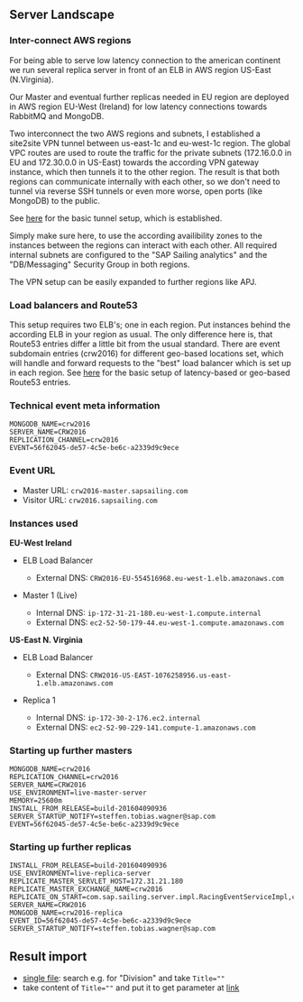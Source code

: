 ## Server Landscape

### Inter-connect AWS regions

For being able to serve low latency connection to the american continent we run several replica server in front of an ELB in AWS region US-East (N.Virginia).

Our Master and eventual further replicas needed in EU region are deployed in AWS region EU-West (Ireland) for low latency connections towards RabbitMQ and MongoDB.

Two interconnect the two AWS regions and subnets, I established a site2site VPN tunnel between us-east-1c and eu-west-1c region. The global VPC routes are used to route the traffic for the private subnets (172.16.0.0 in EU and 172.30.0.0 in US-East) towards the according VPN gateway instance, which then tunnels it to the other region. The result is that both regions can communicate internally with each other, so we don't need to tunnel via reverse SSH tunnels or even more worse, open ports (like MongoDB) to the public.

See [here](http://aws.amazon.com/articles/0639686206802544) for the basic tunnel setup, which is established.

Simply make sure here, to use the according availibility zones to the instances between the regions can interact with each other. All required internal subnets are configured to the "SAP Sailing analytics" and the "DB/Messaging" Security Group in both regions. 

The VPN setup can be easily expanded to further regions like APJ.

### Load balancers and Route53

This setup requires two ELB's; one in each region. Put instances behind the according ELB in your region as usual.
The only difference here is, that Route53 entries differ a little bit from the usual standard. There are event subdomain entries (crw2016) for different geo-based locations set, which will handle and forward requests to the "best" load balancer which is set up in each region. See [here](https://wiki.sapsailing.com/wiki/amazon-ec2#amazon-ec2-for-sap-sailing-analytics_howto_using-latency-based-dns-across-regions) for the basic setup of latency-based or geo-based Route53 entries.

### Technical event meta information
```
MONGODB_NAME=crw2016
SERVER_NAME=CRW2016
REPLICATION_CHANNEL=crw2016
EVENT=56f62045-de57-4c5e-be6c-a2339d9c9ece
```

### Event URL
- Master URL: `crw2016-master.sapsailing.com`
- Visitor URL: `crw2016.sapsailing.com`

### Instances used

**EU-West Ireland**

- ELB Load Balancer
  - External DNS: `CRW2016-EU-554516968.eu-west-1.elb.amazonaws.com`

- Master 1 (Live)
  - Internal DNS: `ip-172-31-21-180.eu-west-1.compute.internal`
  - External DNS: `ec2-52-50-179-44.eu-west-1.compute.amazonaws.com`

**US-East N. Virginia**

- ELB Load Balancer
  - External DNS: `CRW2016-US-EAST-1076258956.us-east-1.elb.amazonaws.com`

- Replica 1
  - Internal DNS: `ip-172-30-2-176.ec2.internal`
  - External DNS: `ec2-52-90-229-141.compute-1.amazonaws.com`

### Starting up further masters

```
MONGODB_NAME=crw2016
REPLICATION_CHANNEL=crw2016
SERVER_NAME=CRW2016
USE_ENVIRONMENT=live-master-server
MEMORY=25600m
INSTALL_FROM_RELEASE=build-201604090936
SERVER_STARTUP_NOTIFY=steffen.tobias.wagner@sap.com
EVENT=56f62045-de57-4c5e-be6c-a2339d9c9ece
```

### Starting up further replicas

```
INSTALL_FROM_RELEASE=build-201604090936
USE_ENVIRONMENT=live-replica-server
REPLICATE_MASTER_SERVLET_HOST=172.31.21.180
REPLICATE_MASTER_EXCHANGE_NAME=crw2016
REPLICATE_ON_START=com.sap.sailing.server.impl.RacingEventServiceImpl,com.sap.sse.security.impl.SecurityServiceImpl,com.sap.sse.filestorage.impl.FileStorageManagementServiceImpl,com.sap.sse.mail.impl.MailServiceImpl,com.sap.sailing.polars.impl.PolarDataServiceImpl
SERVER_NAME=CRW2016
MONGODB_NAME=crw2016-replica
EVENT_ID=56f62045-de57-4c5e-be6c-a2339d9c9ece
SERVER_STARTUP_NOTIFY=steffen.tobias.wagner@sap.com
```

## Result import
- [single file](www.yachtscoring.com/results_xrr_auto.cfm?eid=1220): search e.g. for "Division" and take `Title=""`
- take content of `Title=""` and put it to get parameter at [link](http://www.yachtscoring.com/results_xrr_auto.cfm?eid=1220&Class=XYZ)